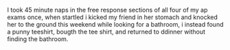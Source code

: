 I took 45 minute naps in the free response sections of all four of my ap exams
once, when startled i kicked my friend in her stomach and knocked her to the ground
this weekend while looking for a bathroom, i instead found a punny teeshirt, bougth the tee shirt, and returned to ddinner without finding the bathroom. 
